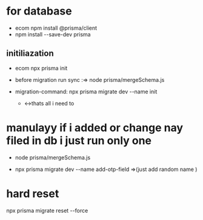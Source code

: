 # for database

- ecom npm install @prisma/client
- npm install --save-dev prisma

## initiliazation

- ecom npx prisma init

* before migration run sync :=> node prisma/mergeSchema.js

* migration-command: npx prisma migrate dev --name init
  - <->thats all i need to

# manulayy if i added or change nay filed in db i just run only one

- node prisma/mergeSchema.js

* npx prisma migrate dev --name add-otp-field =>(just add random name )

# hard reset

npx prisma migrate reset --force
